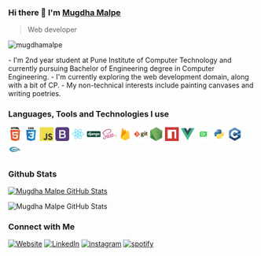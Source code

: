 

<!--
**mugdhamalpe/mugdhamalpe** is a ✨ _special_ ✨ repository because its `README.md` (this file) appears on your GitHub profile.

Here are some ideas to get you started:

- 🔭 I’m currently working on ...
- 🌱 I’m currently learning ...
- 👯 I’m looking to collaborate on ...
- 🤔 I’m looking for help with ...
- 💬 Ask me about ...
- 📫 How to reach me: ...
- 😄 Pronouns: ...
- ⚡ Fun fact: ...
-->


### Hi there 👋 I'm [Mugdha Malpe](https://mugdhamalpe.github.io/portfoliowebsite/)
> Web developer

<img src="https://komarev.com/ghpvc/?username=mugdhamalpe" alt="mugdhamalpe" />

<div>
 <p>
- I'm 2nd year student at Pune Institute of Computer Technology and currently pursuing Bachelor of Engineering degree in Computer Engineering.
- I'm currently exploring the web development domain, along with a bit of CP.
- My non-technical interests include painting canvases and writing poetries.
</p>
</div>

### Languages, Tools and Technologies I use

[<img src="https://raw.githubusercontent.com/github/explore/80688e429a7d4ef2fca1e82350fe8e3517d3494d/topics/html/html.png" alt="HTML5" width="28">](https://www.w3.org/html/) [<img src="https://raw.githubusercontent.com/github/explore/80688e429a7d4ef2fca1e82350fe8e3517d3494d/topics/css/css.png" alt="CSS3" width="28">](https://www.w3.org/Style/CSS/Overview.en.html)   [<img src="https://raw.githubusercontent.com/github/explore/80688e429a7d4ef2fca1e82350fe8e3517d3494d/topics/javascript/javascript.png" alt="JS" width="28">](https://developer.mozilla.org/en-US/docs/Web/JavaScript)    [<img src="https://raw.githubusercontent.com/github/explore/80688e429a7d4ef2fca1e82350fe8e3517d3494d/topics/bootstrap/bootstrap.png" alt="Bootstrap" width="28">](https://getbootstrap.com/)   [<img src="https://raw.githubusercontent.com/github/explore/80688e429a7d4ef2fca1e82350fe8e3517d3494d/topics/react/react.png" alt="React" width="28">](https://reactjs.org/)  [<img src="https://raw.githubusercontent.com/devicons/devicon/master/icons/django/django-original.svg" alt="django" width="28">](https://www.djangoproject.com/)  [<img src="https://raw.githubusercontent.com/github/explore/80688e429a7d4ef2fca1e82350fe8e3517d3494d/topics/sass/sass.png" alt="sass" width="28">](https://sass-lang.com/documentation)   [<img src="https://raw.githubusercontent.com/github/explore/80688e429a7d4ef2fca1e82350fe8e3517d3494d/topics/firebase/firebase.png" alt="firebase" width="28">](https://firebase.google.com/)  [<img src="https://raw.githubusercontent.com/github/explore/80688e429a7d4ef2fca1e82350fe8e3517d3494d/topics/git/git.png" alt="Git" width="28">](https://git-scm.com/)   [<img src="https://raw.githubusercontent.com/github/explore/80688e429a7d4ef2fca1e82350fe8e3517d3494d/topics/nodejs/nodejs.png" alt="nodejs" width="28">](https://nodejs.org/en/)  [<img src="https://raw.githubusercontent.com/github/explore/80688e429a7d4ef2fca1e82350fe8e3517d3494d/topics/npm/npm.png" alt="npm" width="28">](https://docs.npmjs.com/)  [<img src="https://raw.githubusercontent.com/github/explore/80688e429a7d4ef2fca1e82350fe8e3517d3494d/topics/vue/vue.png" alt="vue" width="28">](https://vuejs.org/)    [<img src="https://raw.githubusercontent.com/github/explore/80688e429a7d4ef2fca1e82350fe8e3517d3494d/topics/qt/qt.png" alt="qt" width="28">](https://www.qt.io/)   [<img src="https://raw.githubusercontent.com/github/explore/80688e429a7d4ef2fca1e82350fe8e3517d3494d/topics/python/python.png" alt="python" width="28">](https://www.python.org/)   [<img src="https://raw.githubusercontent.com/github/explore/80688e429a7d4ef2fca1e82350fe8e3517d3494d/topics/cpp/cpp.png" alt="cpp" width="28">](http://www.cplusplus.org/)   [<img src="https://raw.githubusercontent.com/github/explore/80688e429a7d4ef2fca1e82350fe8e3517d3494d/topics/opengl/opengl.png" alt="opengl" width="28">](https://www.opengl.org/)


### Github Stats

[![Mugdha Malpe GitHub Stats](https://github-readme-stats.vercel.app/api?username=mugdhamalpe&show_icons=true&count_private=true)](https://github.com/mugdhamalpe)


<img src="https://github-readme-stats.vercel.app/api/top-langs/?username=mugdhamalpe" alt="Mugdha Malpe GitHub Stats" data-canonical-src="https://github-readme-stats.vercel.app/api/top-langs/?username=mugdhamalpe" style="max-width: 100%;">


<h3> Connect with Me </h3>

<p>
<a href="https://mugdhamalpe.github.io/mycreations/" target="_blank"><img alt="Website" src="https://img.shields.io/badge/Website-mycreations-yellow?style=flat&logo=google-chrome"></a>
<a href="https://www.linkedin.com/in/mugdha-malpe-421147213/" target="_blank"><img alt="LinkedIn" src="https://img.shields.io/badge/LinkedIn-@mugdhamalpe-blue?style=flat&logo=linkedin"></a>
<a href="https://www.instagram.com/_mugdhamalpe_/" target="_blank"><img alt="instagram" src="https://img.shields.io/badge/Instagram-pink?style=flat&logo=instagram"></a>
<a href="https://open.spotify.com/user/1uep5hk2uyewzcepbs8lm10b3?si=a069863c6fb64549"><img alt="spotify" src="https://img.shields.io/badge/Spotify-mugdhaaa-green?style=flat&logo=spotify"></a>
</p>
